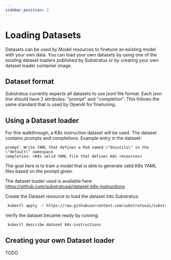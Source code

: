 ```yaml
---
sidebar_position: 3
---
```


# Loading Datasets

<!-- THE MARKDOWN (.md) FILE IS GENERATED FROM THE NOTEBOOK (.ipynb) FILE -->

Datasets can be used by Model resources to finetune an existing model
with your own data. You can load your own datasets by using one of the
existing dataset loaders published by Substratus or by creating your
own dataset loader container image.

## Dataset format
Substratus currently expects all datasets to use jsonl file format.
Each json line should have 2 attributes: "prompt" and "completion".
This follows the same standard that is used by OpenAI for finetuning.

## Using a Dataset loader
For this walkthrough, a K8s instruction dataset will be used. The dataset
contains prompts and completions. Example entry in the dataset:
```
prompt: Write YAML that defines a Pod named \"dnsutils\" in the \"default\" namespace
completion: <K8s valid YAML file that defines K8s resources>
```

The goal here is to train a model that is able to generate valid K8s YAML files based on the prompt given.

The dataset loader used is available here: https://github.com/substratusai/dataset-k8s-instructions

Create the Dataset resource to load the dataset into Substratus:


```bash
 kubectl apply -f https://raw.githubusercontent.com/substratusai/substratus/main/examples/datasets/k8s-instructions.yaml
```

Verify the dataset became ready by running:


```bash
 kubectl describe dataset k8s-instructions
```

## Creating your own Dataset loader
TODO

